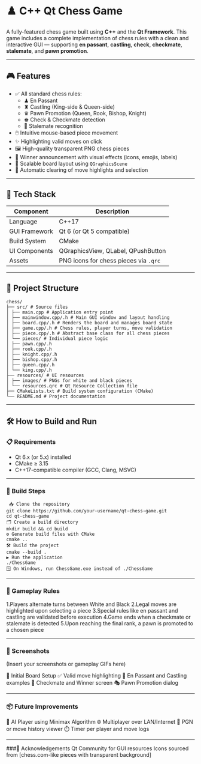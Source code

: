 # ♟️ C++ Qt Chess Game

A fully-featured chess game built using **C++** and the **Qt Framework**. This game includes a complete implementation of chess rules with a clean and interactive GUI — supporting **en passant**, **castling**, **check**, **checkmate**, **stalemate**, and **pawn promotion**.

---

## 🎮 Features

- ✅ All standard chess rules:
  - ♟ En Passant
  - ♜ Castling (King-side & Queen-side)
  - ♛ Pawn Promotion (Queen, Rook, Bishop, Knight)
  - ♚ Check & Checkmate detection
  - 🧊 Stalemate recognition
- 🖱️ Intuitive mouse-based piece movement
- ✨ Highlighting valid moves on click
- 🖼️ High-quality transparent PNG chess pieces
- 🎉 Winner announcement with visual effects (icons, emojis, labels)
- 📐 Scalable board layout using `QGraphicsScene`
- 🧹 Automatic clearing of move highlights and selection

---

## 🧱 Tech Stack

| Component         | Description                            |
|------------------|----------------------------------------|
| Language          | C++17                                  |
| GUI Framework     | Qt 6 (or Qt 5 compatible)              |
| Build System      | CMake                                  |
| UI Components     | QGraphicsView, QLabel, QPushButton     |
| Assets            | PNG icons for chess pieces via `.qrc` |

---

## 📁 Project Structure
```
chess/
├── src/ # Source files
│ ├── main.cpp # Application entry point
│ ├── mainwindow.cpp/.h # Main GUI window and layout handling
│ ├── board.cpp/.h # Renders the board and manages board state
│ ├── game.cpp/.h # Chess rules, player turns, move validation
│ ├── piece.cpp/.h # Abstract base class for all chess pieces
│ └── pieces/ # Individual piece logic
│ ├── pawn.cpp/.h
│ ├── rook.cpp/.h
│ ├── knight.cpp/.h
│ ├── bishop.cpp/.h
│ ├── queen.cpp/.h
│ └── king.cpp/.h
├── resources/ # UI resources
│ ├── images/ # PNGs for white and black pieces
│ └── resources.qrc # Qt Resource Collection file
├── CMakeLists.txt # Build system configuration (CMake)
└── README.md # Project documentation

```

---

## 🛠️ How to Build and Run

### 📋 Requirements

- Qt 6.x (or 5.x) installed  
- CMake ≥ 3.15  
- C++17-compatible compiler (GCC, Clang, MSVC)

---

### 🧪 Build Steps
```
 📥 Clone the repository
git clone https://github.com/your-username/qt-chess-game.git
cd qt-chess-game
🗂️ Create a build directory
mkdir build && cd build
⚙️ Generate build files with CMake
cmake ..
🛠️ Build the project
cmake --build .
▶️ Run the application
./ChessGame
🪟 On Windows, run ChessGame.exe instead of ./ChessGame

```

---
### 🧠 Gameplay Rules
1.Players alternate turns between White and Black
2.Legal moves are highlighted upon selecting a piece
3.Special rules like en passant and castling are validated before execution
4.Game ends when a checkmate or stalemate is detected
5.Upon reaching the final rank, a pawn is promoted to a chosen piece

---
### 📸 Screenshots
(Insert your screenshots or gameplay GIFs here)

🧩 Initial Board Setup
✅ Valid move highlighting
🔁 En Passant and Castling examples
🏁 Checkmate and Winner screen
🎭 Pawn Promotion dialog

---

### 📦 Future Improvements
🤖 AI Player using Minimax Algorithm
🌐 Multiplayer over LAN/Internet
📜 PGN or move history viewer
⏱️ Timer per player and move logs

---

###🙌 Acknowledgements
Qt Community for GUI resources
Icons sourced from [chess.com-like pieces with transparent background]
